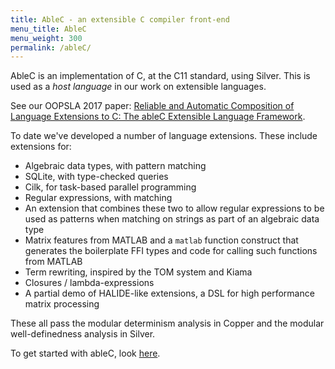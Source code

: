```yaml
---
title: AbleC - an extensible C compiler front-end
menu_title: AbleC
menu_weight: 300
permalink: /ableC/
---
```


AbleC is an implementation of C, at the C11 standard, using Silver.
This is used as a *host language* in our work on extensible languages.

See our OOPSLA 2017 paper: [Reliable and Automatic Composition of Language Extensions to C: The ableC Extensible Language Framework](http://www-users.cs.umn.edu/~evw/pubs/kaminski17oopsla/index.html).

To date we've developed a number of language extensions.
These include extensions for:

* Algebraic data types, with pattern matching
* SQLite, with type-checked queries
* Cilk, for task-based parallel programming
* Regular expressions, with matching
* An extension that combines these two to allow regular expressions to be used as patterns when matching on strings as part of an algebraic data type
* Matrix features from MATLAB and a `matlab` function construct that generates the boilerplate FFI types and code for calling such functions from MATLAB
* Term rewriting, inspired by the TOM system and Kiama
* Closures / lambda-expressions
* A partial demo of HALIDE-like extensions, a DSL for high performance matrix processing

These all pass the modular determinism analysis in Copper and the modular well-definedness analysis in Silver.

To get started with ableC, look [here](/ableC/getting-started/index.html).

